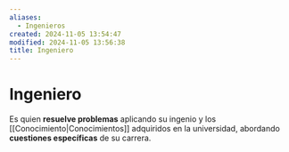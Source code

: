 ```yaml
---
aliases:
  - Ingenieros
created: 2024-11-05 13:54:47
modified: 2024-11-05 13:56:38
title: Ingeniero
---
```


# Ingeniero

Es quien **resuelve problemas** aplicando su ingenio y los [[Conocimiento|Conocimientos]] adquiridos en la universidad, abordando **cuestiones específicas** de su carrera.
